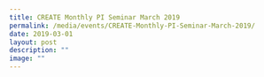 ```yaml
---
title: CREATE Monthly PI Seminar March 2019
permalink: /media/events/CREATE-Monthly-PI-Seminar-March-2019/
date: 2019-03-01
layout: post
description: ""
image: ""
---
```

